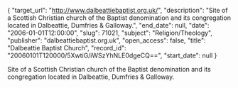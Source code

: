 {
  "target_url": "http://www.dalbeattiebaptist.org.uk/", 
  "description": "Site of a Scottish Christian church of the Baptist denomination and its congregation located in Dalbeattie, Dumfries & Galloway.", 
  "end_date": null, 
  "date": "2006-01-01T12:00:00", 
  "slug": 71021, 
  "subject": "Religion/Theology", 
  "publisher": "dalbeattiebaptist.org.uk", 
  "open_access": false, 
  "title": "Dalbeattie Baptist Church", 
  "record_id": "20060101T120000/5XwtiG/iWSzYhNLE0dgeCQ==", 
  "start_date": null
}

Site of a Scottish Christian church of the Baptist denomination and its congregation located in Dalbeattie, Dumfries & Galloway.
